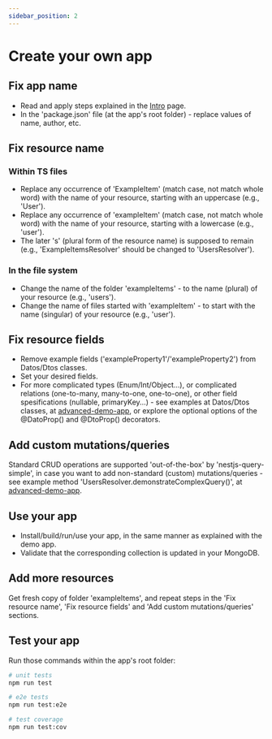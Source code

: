 ```yaml
---
sidebar_position: 2
---
```


# Create your own app

## Fix app name
* Read and apply steps explained in the [Intro](https://nestjs-query-simple-website.vercel.app/docs/intro) page.
* In the 'package.json' file (at the app's root folder) - replace values of name, author, etc.

## Fix resource name
### Within TS files
* Replace any occurrence of 'ExampleItem' (match case, not match whole word) with the name of your resource, starting with an uppercase (e.g., 'User').
* Replace any occurrence of 'exampleItem' (match case, not match whole word) with the name of your resource, starting with a lowercase (e.g., 'user').
* The later 's' (plural form of the resource name) is supposed to remain (e.g., 'ExampleItemsResolver' should be changed to 'UsersResolver').
### In the file system
* Change the name of the folder 'exampleItems' - to the name (plural) of your resource (e.g., 'users').
* Change the name of files started with 'exampleItem' - to start with the name (singular) of your resource (e.g., 'user').

## Fix resource fields
* Remove example fields ('exampleProperty1'/'exampleProperty2') from Datos/Dtos classes.
*  Set your desired fields.
* For more complicated types (Enum/Int/Object...), or complicated relations (one-to-many, many-to-one, one-to-one), or other field spesifications (nullable, primaryKey...) - see examples at Datos/Dtos classes, at [advanced-demo-app](https://github.com/choresh/nestjs-query-simple/tree/main/examples/advanced-demo-app), or explore the optional options of the @DatoProp() and @DtoProp() decorators.

## Add custom mutations/queries
Standard CRUD operations are supported 'out-of-the-box' by 'nestjs-query-simple', in case you want to add non-standard (custom) mutations/queries - see example method 'UsersResolver.demonstrateComplexQuery()', at [advanced-demo-app](https://github.com/choresh/nestjs-query-simple/tree/main/examples/advanced-demo-app).

## Use your app
* Install/build/run/use your app, in the same manner as explained with the demo app.
* Validate that the corresponding collection is updated in your MongoDB.

## Add more resources
Get fresh copy of folder 'exampleItems', and repeat steps in the 'Fix resource name', 'Fix resource fields' and 'Add custom mutations/queries' sections.

## Test your app
Run those commands within the app's root folder:
```bash
# unit tests
npm run test

# e2e tests
npm run test:e2e

# test coverage
npm run test:cov
```